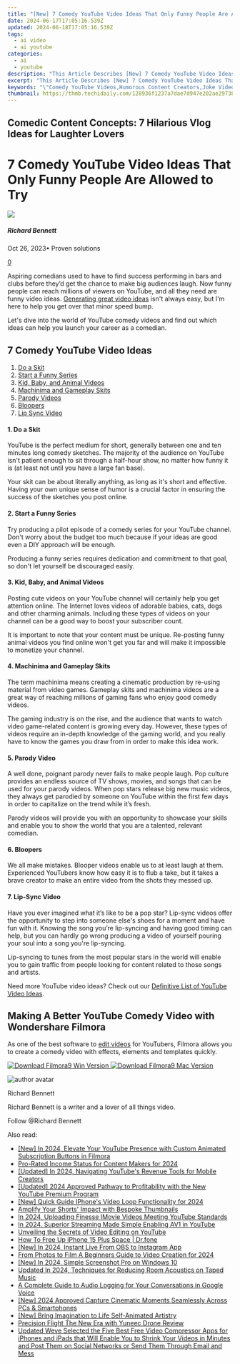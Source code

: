 ```yaml
---
title: "[New] 7 Comedy YouTube Video Ideas That Only Funny People Are Allowed to Try for 2024"
date: 2024-06-17T17:05:16.539Z
updated: 2024-06-18T17:05:16.539Z
tags:
  - ai video
  - ai youtube
categories:
  - ai
  - youtube
description: "This Article Describes [New] 7 Comedy YouTube Video Ideas That Only Funny People Are Allowed to Try for 2024"
excerpt: "This Article Describes [New] 7 Comedy YouTube Video Ideas That Only Funny People Are Allowed to Try for 2024"
keywords: "\"Comedy YouTube Videos,Humorous Content Creators,Joke Videographers,Stand-Up Video Ideas,Funny People's Tips,Meme Makers Guide,Hilarious Filming Techniques\""
thumbnail: https://thmb.techidaily.com/128936f1237a7dae7d947e202ae29738fcba18f1e1925b63e660146e08554eaf.jpg
---
```


## Comedic Content Concepts: 7 Hilarious Vlog Ideas for Laughter Lovers

# 7 Comedy YouTube Video Ideas That Only Funny People Are Allowed to Try

![](https://images.wondershare.com/filmora/article-images/richard-bennett.jpg)

##### Richard Bennett

 Oct 26, 2023• Proven solutions

[0](#commentsBoxSeoTemplate)

Aspiring comedians used to have to find success performing in bars and clubs before they’d get the chance to make big audiences laugh. Now funny people can reach millions of viewers on YouTube, and all they need are funny video ideas. [Generating great video ideas](https://www.filmora.io/community-blog/how-to-come-up-with-better-youtube-video-ideas-391.html) isn't always easy, but I'm here to help you get over that minor speed bump.

Let's dive into the world of YouTube comedy videos and find out which ideas can help you launch your career as a comedian.

## 7 Comedy YouTube Video Ideas

1. [Do a Skit](#one)
2. [Start a Funny Series](#two)
3. [Kid, Baby, and Animal Videos](#three)
4. [Machinima and Gameplay Skits](#four)
5. [Parody Videos](#five)
6. [Bloopers](#six)
7. [Lip Sync Video](#seven)

#### 1\. Do a Skit

YouTube is the perfect medium for short, generally between one and ten minutes long comedy sketches. The majority of the audience on YouTube isn't patient enough to sit through a half-hour show, no matter how funny it is (at least not until you have a large fan base).

Your skit can be about literally anything, as long as it's short and effective. Having your own unique sense of humor is a crucial factor in ensuring the success of the sketches you post online.

#### 2\. Start a Funny Series

Try producing a pilot episode of a comedy series for your YouTube channel. Don't worry about the budget too much because if your ideas are good even a DIY approach will be enough.

Producing a funny series requires dedication and commitment to that goal, so don't let yourself be discouraged easily.

#### 3\. Kid, Baby, and Animal Videos

Posting cute videos on your YouTube channel will certainly help you get attention online. The Internet loves videos of adorable babies, cats, dogs and other charming animals. Including these types of videos on your channel can be a good way to boost your subscriber count.

It is important to note that your content must be unique. Re-posting funny animal videos you find online won't get you far and will make it impossible to monetize your channel.

#### 4\. Machinima and Gameplay Skits

The term machinima means creating a cinematic production by re-using material from video games. Gameplay skits and machinima videos are a great way of reaching millions of gaming fans who enjoy good comedy videos.

The gaming industry is on the rise, and the audience that wants to watch video game-related content is growing every day. However, these types of videos require an in-depth knowledge of the gaming world, and you really have to know the games you draw from in order to make this idea work.

#### 5\. Parody Video

A well done, poignant parody never fails to make people laugh. Pop culture provides an endless source of TV shows, movies, and songs that can be used for your parody videos. When pop stars release big new music videos, they always get parodied by someone on YouTube within the first few days in order to capitalize on the trend while it’s fresh.

Parody videos will provide you with an opportunity to showcase your skills and enable you to show the world that you are a talented, relevant comedian.

#### 6\. Bloopers

We all make mistakes. Blooper videos enable us to at least laugh at them. Experienced YouTubers know how easy it is to flub a take, but it takes a brave creator to make an entire video from the shots they messed up.

#### 7\. Lip-Sync Video

Have you ever imagined what it’s like to be a pop star? Lip-sync videos offer the opportunity to step into someone else's shoes for a moment and have fun with it. Knowing the song you’re lip-syncing and having good timing can help, but you can hardly go wrong producing a video of yourself pouring your soul into a song you're lip-syncing.

Lip-syncing to tunes from the most popular stars in the world will enable you to gain traffic from people looking for content related to those songs and artists.

Need more YouTube video ideas? Check out our [Definitive List of YouTube Video Ideas](https://tools.techidaily.com/wondershare/filmora/download/).

## Making A Better YouTube Comedy Video with Wondershare Filmora

As one of the best software to [edit videos](https://tools.techidaily.com/wondershare/filmora/download/) for YouTubers, Filmora allows you to create a comedy video with effects, elements and templates quickly.

[![Download Filmora9 Win Version](https://images.wondershare.com/filmora/guide/download-btn-win.jpg) ](https://tools.techidaily.com/wondershare/filmora/download/) [![Download Filmora9 Mac Version](https://images.wondershare.com/filmora/guide/download-btn-mac.jpg) ](https://tools.techidaily.com/wondershare/filmora/download/)

![author avatar](https://images.wondershare.com/filmora/article-images/richard-bennett.jpg)

Richard Bennett

Richard Bennett is a writer and a lover of all things video.

Follow @Richard Bennett


<ins class="adsbygoogle"
     style="display:block"
     data-ad-format="autorelaxed"
     data-ad-client="ca-pub-7571918770474297"
     data-ad-slot="1223367746"></ins>



<ins class="adsbygoogle"
     style="display:block"
     data-ad-client="ca-pub-7571918770474297"
     data-ad-slot="8358498916"
     data-ad-format="auto"
     data-full-width-responsive="true"></ins>

<span class="atpl-alsoreadstyle">Also read:</span>
<div><ul>
<li><a href="https://youtube-docs.techidaily.com/n-2024-elevate-your-youtube-presence-with-custom-animated-subscription-buttons-in-filmora/"><u>[New] In 2024, Elevate Your YouTube Presence with Custom Animated Subscription Buttons in Filmora</u></a></li>
<li><a href="https://youtube-docs.techidaily.com/ated-income-status-for-content-makers-for-2024/"><u>Pro-Rated Income Status for Content Makers for 2024</u></a></li>
<li><a href="https://youtube-docs.techidaily.com/ed-in-2024-navigating-youtubes-revenue-tools-for-mobile-creators/"><u>[Updated] In 2024, Navigating YouTube's Revenue Tools for Mobile Creators</u></a></li>
<li><a href="https://youtube-docs.techidaily.com/ed-2024-approved-pathway-to-profitability-with-the-new-youtube-premium-program/"><u>[Updated] 2024 Approved  Pathway to Profitability with the New YouTube Premium Program</u></a></li>
<li><a href="https://youtube-docs.techidaily.com/uick-guide-iphones-video-loop-functionality-for-2024/"><u>[New] Quick Guide  IPhone's Video Loop Functionality for 2024</u></a></li>
<li><a href="https://youtube-docs.techidaily.com/fy-your-shorts-impact-with-bespoke-thumbnails/"><u>Amplify Your Shorts' Impact with Bespoke Thumbnails</u></a></li>
<li><a href="https://youtube-docs.techidaily.com/24-uploading-finesse-imovie-videos-meeting-youtube-standards/"><u>In 2024, Uploading Finesse  IMovie Videos Meeting YouTube Standards</u></a></li>
<li><a href="https://youtube-docs.techidaily.com/24-superior-streaming-made-simple-enabling-av1-in-youtube/"><u>In 2024, Superior Streaming Made Simple  Enabling AV1 in YouTube</u></a></li>
<li><a href="https://youtube-docs.techidaily.com/ling-the-secrets-of-video-editing-on-youtube/"><u>Unveiling the Secrets of Video Editing on YouTube</u></a></li>
<li><a href="https://blog-min.techidaily.com/how-to-free-up-iphone-15-plus-space-drfone-by-drfone-ios-full-data-eraser-ios-full-data-eraser/"><u>How To Free Up iPhone 15 Plus Space | Dr.fone</u></a></li>
<li><a href="https://visual-screen-recording.techidaily.com/new-in-2024-instant-live-from-obs-to-instagram-app/"><u>[New] In 2024, Instant Live  From OBS to Instagram App</u></a></li>
<li><a href="https://ai-vdieo-software.techidaily.com/from-photos-to-film-a-beginners-guide-to-video-creation-for-2024/"><u>From Photos to Film A Beginners Guide to Video Creation for 2024</u></a></li>
<li><a href="https://on-screen-recording.techidaily.com/new-in-2024-simple-screenshot-pro-on-windows-10/"><u>[New] In 2024, Simple Screenshot Pro on Windows 10</u></a></li>
<li><a href="https://audio-editing.techidaily.com/updated-in-2024-techniques-for-reducing-room-acoustics-on-taped-music/"><u>Updated In 2024, Techniques for Reducing Room Acoustics on Taped Music</u></a></li>
<li><a href="https://audio-editing.techidaily.com/a-complete-guide-to-audio-logging-for-your-conversations-in-google-voice/"><u>A Complete Guide to Audio Logging for Your Conversations in Google Voice</u></a></li>
<li><a href="https://remote-screen-capture.techidaily.com/new-2024-approved-capture-cinematic-moments-seamlessly-across-pcs-and-smartphones/"><u>[New] 2024 Approved  Capture Cinematic Moments Seamlessly Across PCs & Smartphones</u></a></li>
<li><a href="https://youtube-videos.techidaily.com/new-bring-imagination-to-life-self-animated-artistry/"><u>[New] Bring Imagination to Life  Self-Animated Artistry</u></a></li>
<li><a href="https://extra-lessons.techidaily.com/precision-flight-the-new-era-with-yuneec-drone-review/"><u>Precision Flight  The New Era with Yuneec Drone Review</u></a></li>
<li><a href="https://video-ai-editor.techidaily.com/updated-weve-selected-the-five-best-free-video-compressor-apps-for-iphones-and-ipads-that-will-enable-you-to-shrink-your-videos-in-minutes-and-post-them-on-/"><u>Updated Weve Selected the Five Best Free Video Compressor Apps for iPhones and iPads that Will Enable You to Shrink Your Videos in Minutes and Post Them on Social Networks or Send Them Through Email and Mess</u></a></li>
</ul></div>

